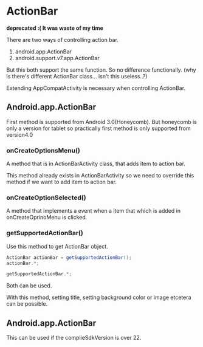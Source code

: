 # ActionBar 

**deprecated :( It was waste of my time**

There are two ways of controlling action bar. 

1. android.app.ActionBar
2. android.support.v7.app.ActionBar

But this both support the same function. So no difference functionally. (why is there's different ActionBar class... isn't this useless..?)

Extending AppCompatActivity is necessary when controlling ActionBar.

## Android.app.ActionBar

First method is supported from Android 3.0(Honeycomb). But honeycomb is only a version for tablet so practically first method is only supported from version4.0

### onCreateOptionsMenu()

A method that is in ActionBarActivity class, that adds item to action bar.

This method already exists in ActionBarActivity so we need to override this method if we want to add item to action bar.

### onCreateOptionSelected()

A method that implements a event when a item that which is added in onCreateOprinoMenu is clicked.

### getSupportedActionBar()

Use this method to get ActionBar object.

```java
ActionBar actionBar = getSupportedActionBar();
actionBar.*;
```

```java
getSupportedActionBar.*;
```

Both can be used.

With this method, setting title, setting background color or image etcetera can be possible. 

## Android.app.ActionBar

This can be used if the complieSdkVersion is over 22.